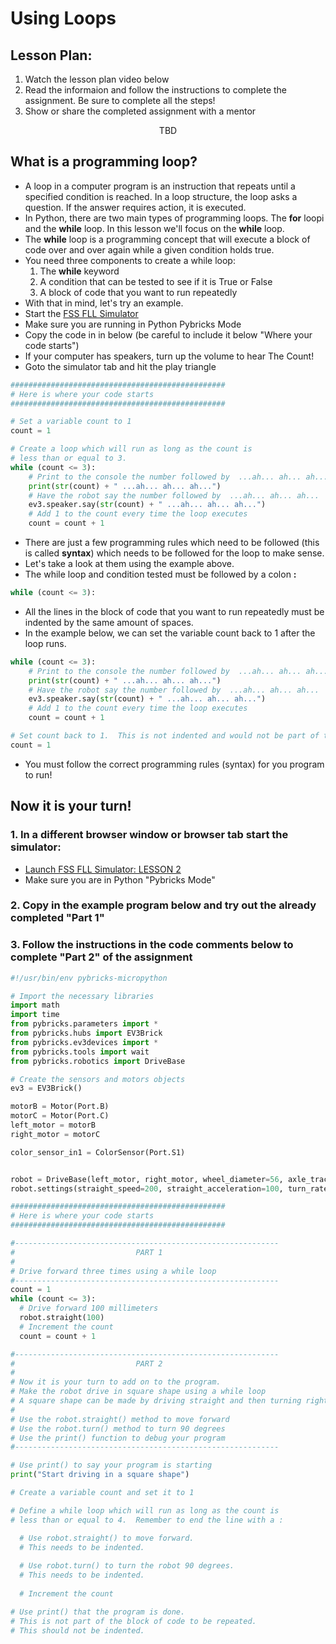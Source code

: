 # Using Loops

## Lesson Plan:
1. Watch the lesson plan video below
2. Read the informaion and follow the instructions to complete the assignment.  Be sure to complete all the steps!
3. Show or share the completed assignment with a mentor

<p align="center">
TBD
</p>

## What is a programming loop?
 * A loop in a computer program is an instruction that repeats until a specified condition is reached. In a loop structure, the loop asks a question. If the answer requires action, it is executed.
 * In Python, there are two main types of programming loops.  The **for** loopi and the **while** loop.  In this lesson we'll focus on the **while** loop.
 * The **while** loop is a programming concept that will execute a block of code over and over again while a given condition holds true.
 * You need three components to create a while loop:
   1. The **while** keyword
   2. A condition that can be tested to see if it is True or False
   3. A block of code that you want to run repeatedly
 * With that in mind, let's try an example.  
 * Start the [FSS FLL Simulator](https://fssfll.github.io/gears/public/index.html?worldJSON=https%3A%2F%2Ffssfll.github.io%2Ffssfll%2Flessons%2Flesson1%2Flesson1.json)
 * Make sure you are running in Python Pybricks Mode
 * Copy the code in in below (be careful to include it below "Where your code starts")
 * If your computer has speakers, turn up the volume to hear The Count!
 * Goto the simulator tab and hit the play triangle

```python
################################################
# Here is where your code starts
################################################

# Set a variable count to 1
count = 1

# Create a loop which will run as long as the count is
# less than or equal to 3.
while (count <= 3):
    # Print to the console the number followed by  ...ah... ah... ah...
    print(str(count) + " ...ah... ah... ah...")
    # Have the robot say the number followed by  ...ah... ah... ah...
    ev3.speaker.say(str(count) + " ...ah... ah... ah...")
    # Add 1 to the count every time the loop executes
    count = count + 1
```

* There are just a few programming rules which need to be followed (this is called **syntax**) which needs to be followed for the loop to make sense.
* Let's take a look at them using the example above.
* The while loop and condition tested must be followed by a colon **:**
```python
while (count <= 3):
```
* All the lines in the block of code that you want to run repeatedly must be indented by the same amount of spaces.
* In the example below, we can set the variable count back to 1 after the loop runs.
```python
while (count <= 3):
    # Print to the console the number followed by  ...ah... ah... ah...
    print(str(count) + " ...ah... ah... ah...")
    # Have the robot say the number followed by  ...ah... ah... ah...
    ev3.speaker.say(str(count) + " ...ah... ah... ah...")
    # Add 1 to the count every time the loop executes
    count = count + 1

# Set count back to 1.  This is not indented and would not be part of the while loop above.
count = 1
```
* You must follow the correct programming rules (syntax) for you program to run! 

## Now it is your turn!

### 1. In a different browser window or browser tab start the simulator: 

  * [Launch FSS FLL Simulator: LESSON 2](https://fssfll.github.io/gears/public/index.html?worldJSON=https%3A%2F%2Ffssfll.github.io%2Ffssfll%2Flessons%2Flesson1%2Flesson1.json)
  * Make sure you are in Python "Pybricks Mode"

### 2. Copy in the example program below and try out the already completed "Part 1"

### 3. Follow the instructions in the code comments below to complete "Part 2" of the assignment

```python
#!/usr/bin/env pybricks-micropython

# Import the necessary libraries
import math
import time
from pybricks.parameters import *
from pybricks.hubs import EV3Brick
from pybricks.ev3devices import *
from pybricks.tools import wait
from pybricks.robotics import DriveBase

# Create the sensors and motors objects
ev3 = EV3Brick()

motorB = Motor(Port.B)
motorC = Motor(Port.C)
left_motor = motorB
right_motor = motorC

color_sensor_in1 = ColorSensor(Port.S1)


robot = DriveBase(left_motor, right_motor, wheel_diameter=56, axle_track=108)
robot.settings(straight_speed=200, straight_acceleration=100, turn_rate=100, turn_acceleration=100)

################################################
# Here is where your code starts
################################################

#-----------------------------------------------------------
#                           PART 1
#
# Drive forward three times using a while loop
#-----------------------------------------------------------
count = 1
while (count <= 3):
  # Drive forward 100 millimeters
  robot.straight(100)
  # Increment the count
  count = count + 1

#-----------------------------------------------------------
#                           PART 2
#
# Now it is your turn to add on to the program.
# Make the robot drive in square shape using a while loop
# A square shape can be made by driving straight and then turning right 4 times
#
# Use the robot.straight() method to move forward
# Use the robot.turn() method to turn 90 degrees
# Use the print() function to debug your program
#-----------------------------------------------------------

# Use print() to say your program is starting
print("Start driving in a square shape")

# Create a variable count and set it to 1

# Define a while loop which will run as long as the count is
# less than or equal to 4.  Remember to end the line with a :

  # Use robot.straight() to move forward.  
  # This needs to be indented.
  
  # Use robot.turn() to turn the robot 90 degrees. 
  # This needs to be indented.
  
  # Increment the count

# Use print() that the program is done.
# This is not part of the block of code to be repeated.
# This should not be indented.


```


